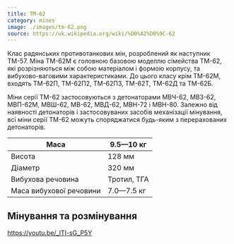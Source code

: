 ```yaml
---
title: ТМ-62
category: mines
image: ./images/tm-62.png
source: https://uk.wikipedia.org/wiki/%D0%A2%D0%9C-62
---
```


Клас радянських противотанкових мін, розроблений як наступник ТМ-57. Міна ТМ-62М є головною базовою моделлю сімейства ТМ-62, які розрізняються між собою матеріалом і формою корпусу, та вибухово-ваговими характеристиками. До цього класу крім ТМ-62М, входять ТМ-62П, ТМ-62П2, ТМ-62П3, ТМ-62Т, ТМ-62Д та ТМ-62Б.

Міни серії ТМ-62 застосовуються з детонаторами МВЧ-62, МВЗ-62, МВП-62М, МВШ-62, МВ-62, МВД-62, МВН-72 і МВН-80. Залежно від наявності детонаторів і застосовуваних засобів механізації мінування, всі міни серії ТМ-62 можуть споряджатися будь-яким з перерахованих детонаторів.

Маса	| 9.5—10 кг
------|------
Висота	| 128 мм
Діаметр	| 320 мм
Вибухова речовина	| Тротил, ТГА
Маса вибухової речовини	| 7.0—7.5 кг

## Мінування та розмінування 

https://youtu.be/_lTI-sG_P5Y


